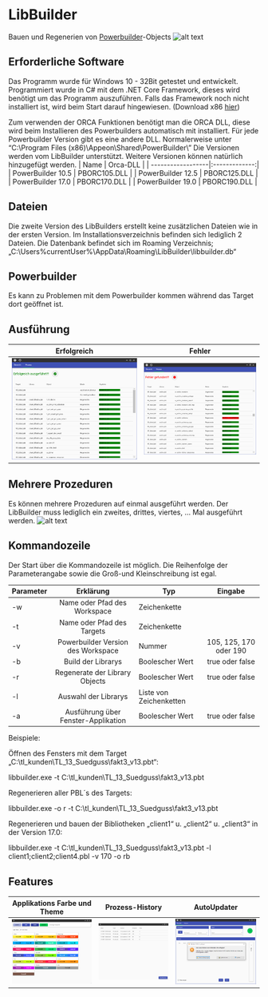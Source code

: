 # LibBuilder
Bauen und Regenerien von [Powerbuilder](https://www.appeon.com/products/powerbuilder)-Objects 
![alt text](https://github.com/tuke307/LibBuilder/blob/master/Screenshots/workaround.gif "workaround")

## Erforderliche Software
Das Programm wurde für Windows 10 - 32Bit getestet und entwickelt. Programmiert wurde in C# mit dem  .NET Core Framework, dieses wird benötigt um das Programm auszuführen. Falls das Framework noch nicht installiert ist, wird beim Start darauf hingewiesen. 
(Download x86 [hier](https://dotnet.microsoft.com/download/dotnet-core/current/runtime))

Zum verwenden der ORCA Funktionen benötigt man die ORCA DLL, diese wird beim Installieren des Powerbuilders automatisch mit installiert. Für jede Powerbuilder Version gibt es eine andere DLL.
Normalerweise unter “C:\Program Files (x86)\Appeon\Shared\PowerBuilder\”
Die Versionen werden vom LibBuilder unterstützt. Weitere Versionen können natürlich hinzugefügt werden.
| Name              | Orca-DLL      |
| ------------------|:-------------:|
| PowerBuilder 10.5 | PBORC105.DLL  | 
| PowerBuilder 12.5 | PBORC125.DLL  | 
| PowerBuilder 17.0 | PBORC170.DLL  |
| PowerBuilder 19.0 | PBORC190.DLL  |

## Dateien
Die zweite Version des LibBuilders erstellt keine zusätzlichen Dateien wie in der ersten Version. Im Installationsverzeichnis befinden sich lediglich 2 Dateien.
Die Datenbank befindet sich im Roaming Verzeichnis; „C:\Users\%currentUser%\AppData\Roaming\LibBuilder\libbuilder.db“

## Powerbuilder
Es kann zu Problemen mit dem Powerbuilder kommen während das Target dort geöffnet ist. 

## Ausführung
| Erfolgreich              | Fehler      |
| ------------------|:-------------:|
| ![alt text](https://github.com/tuke307/LibBuilder/blob/master/Screenshots/run%20without%20errors.png "process success") | ![alt text](https://github.com/tuke307/LibBuilder/blob/master/Screenshots/run%20with%20errors.png "process with error")  | 

## Mehrere Prozeduren
Es können mehrere Prozeduren auf einmal ausgeführt werden. Der LibBuilder muss lediglich ein zweites, drittes, viertes, … Mal ausgeführt werden. 
![alt text](https://github.com/tuke307/LibBuilder/blob/master/Screenshots/multiple%20processes.gif "multiple processes")

## Kommandozeile
Der Start über die Kommandozeile ist möglich. Die Reihenfolge der Parameterangabe sowie die Groß-und Kleinschreibung ist egal.

| Parameter | Erklärung                           | Typ                     | Eingabe                 |
|-----------|:-----------------------------------:|-------------------------|:-----------------------:|
|    -w     | Name oder Pfad des Workspace        | Zeichenkette            |                         | 
|    -t     | Name oder Pfad des Targets          | Zeichenkette            |                         | 
|    -v     | Powerbuilder Version des Workspace  | Nummer                  | 105, 125, 170 oder 190  | 
|    -b     | Build der Librarys                  | Boolescher Wert	        | true oder false         | 
|    -r     | Regenerate der Library Objects      | Boolescher Wert	        | true oder false         | 
|    -l     | Auswahl der Librarys                | Liste von Zeichenketten |                         | 
|    -a     | Ausführung über Fenster-Applikation | Boolescher Wert         | true oder false         | 

Beispiele: 


Öffnen des Fensters mit dem Target „C:\tl_kunden\TL_13_Suedguss\fakt3_v13.pbt“: 

libbuilder.exe -t C:\tl_kunden\TL_13_Suedguss\fakt3_v13.pbt 


Regenerieren aller PBL´s des Targets: 

libbuilder.exe -o r -t C:\tl_kunden\TL_13_Suedguss\fakt3_v13.pbt 


Regenerieren und bauen der Bibliotheken „client1“ u. „client2“ u. „client3“ in der Version 17.0: 

libbuilder.exe -t C:\tl_kunden\TL_13_Suedguss\fakt3_v13.pbt -l client1;client2;client4.pbl -v 170 -o rb 

## Features
| Applikations Farbe und Theme              | Prozess-History      | AutoUpdater      |
| ------------------|:-------------:|:-------------:|
| ![alt text](https://github.com/tuke307/LibBuilder/blob/master/Screenshots/colors.png "colors") | ![alt text](https://github.com/tuke307/LibBuilder/blob/master/Screenshots/history.png "history")  | ![alt text](https://github.com/tuke307/LibBuilder/blob/master/Screenshots/update.png "update")  | 
